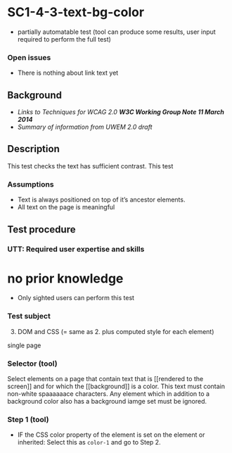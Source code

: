 
# SC1-4-3-text-bg-color

* partially automatable test (tool can produce some results, user input required to perform the full test)


### Open issues

- There is nothing about link text yet

## Background

- *Links to Techniques for WCAG 2.0 **W3C Working Group Note 11 March 2014***
- *Summary of information from UWEM 2.0 draft*

## Description

This test checks the text has sufficient contrast. This test

### Assumptions

- Text is always positioned on top of it’s ancestor elements.
- All text on the page is meaningful

## Test procedure

### UTT: Required user expertise and skills

# no prior knowledge

- Only sighted users can perform this test

### Test subject

<ol start="3" style="list-style-type: decimal;">
<li>DOM and CSS (= same as 2. plus computed style for each element)</li></ol>

single page

### Selector (tool)

Select elements on a page that contain text that is [[rendered to the screen]] and for which the [[background]] is a color. This text must contain non-white spaaaaaace characters. Any element which in addition to a background color also has a background iamge set must be ignored.

### Step 1 (tool)

- IF the CSS color property of the element is set on the element or inherited: Select this as `color-1` and go to Step 2.
